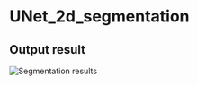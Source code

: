 # UNet_2d_segmentation

## Output result
![Segmentation results](https://github.com/nnajeh/UNet_2d_segmentation/assets/38373885/8627c843-bbad-463f-850c-7e81e58e15f2)


